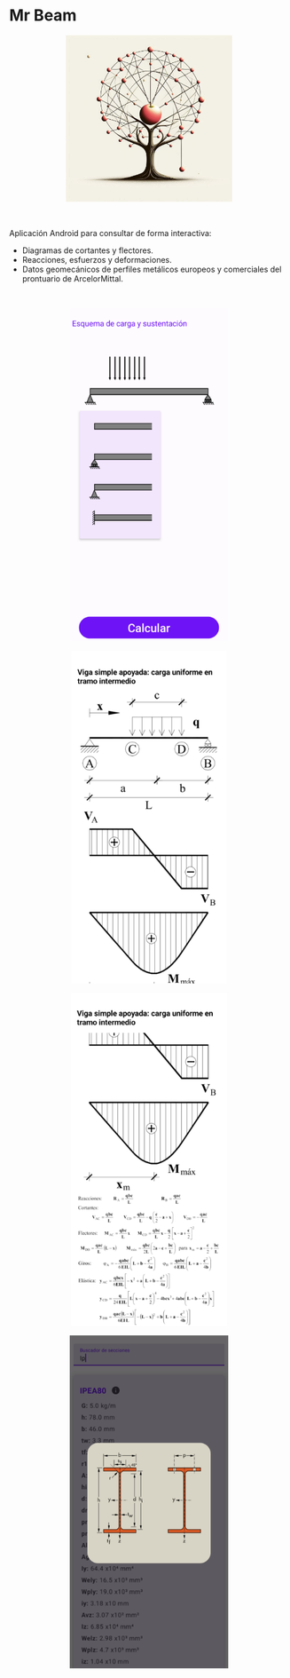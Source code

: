 # Mr Beam

<p align="center">
  <img height="300" src="https://raw.githubusercontent.com/rlibanez/mr-beam/main/app/src/main/res/drawable-nodpi/splash.jpg">
</p>
<br>

Aplicación Android para consultar de forma interactiva:

  - Diagramas de cortantes y flectores.
  - Reacciones, esfuerzos y deformaciones.
  - Datos geomecánicos de perfiles metálicos europeos y comerciales del prontuario de ArcelorMittal.

<br>
<p align="center">
  <img height="600" src="https://raw.githubusercontent.com/rlibanez/mr-beam/main/extra/Screenshot_01.png">
</p>
<p align="center">
  <img height="600" src="https://raw.githubusercontent.com/rlibanez/mr-beam/main/extra/Screenshot_02.png">
</p>
<p align="center">
  <img height="600" src="https://raw.githubusercontent.com/rlibanez/mr-beam/main/extra/Screenshot_03.png">
</p>
<p align="center">
  <img height="600" src="https://raw.githubusercontent.com/rlibanez/mr-beam/main/extra/Screenshot_04.png">
</p>
